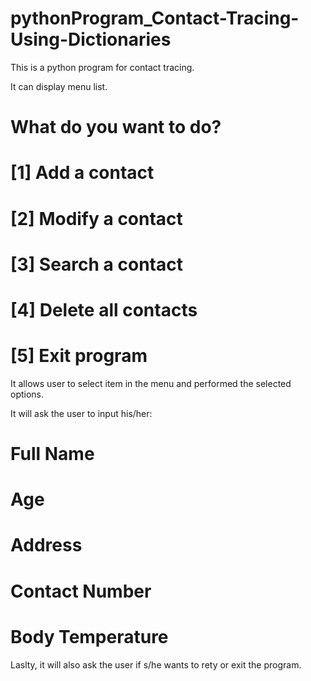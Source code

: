 # pythonProgram_Contact-Tracing-Using-Dictionaries

This is a python program for contact tracing. 

It can display menu list.

# What do you want to do?
# [1] Add a contact
# [2] Modify a contact
# [3] Search a contact
# [4] Delete all contacts
# [5] Exit program

It allows user to select item in the menu and performed the selected options.

It will ask the user to input his/her:

# Full Name
# Age
# Address
# Contact Number
# Body Temperature

Laslty, it will also ask the user if s/he wants to rety or exit the program.
